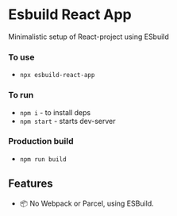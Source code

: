 <h1>Esbuild React App</h1>

<p>Minimalistic setup of React-project using ESbuild</p>

### To use
- `npx esbuild-react-app`

### To run
- `npm i` - to install deps
- `npm start` - starts dev-server

### Production build
- `npm run build`

## Features
- 📦 No Webpack or Parcel, using ESBuild.
